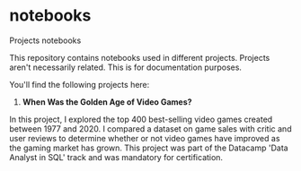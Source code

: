 # notebooks
Projects notebooks

This repository contains notebooks used in different projects. Projects aren't necessarily related. This is for documentation purposes.

You'll find the following projects here:

1. **When Was the Golden Age of Video Games?**

In this project, I explored the top 400 best-selling video games created between 1977 and 2020. I compared a dataset on game sales with critic and user reviews to determine whether or not video games have improved as the gaming market has grown. This project was part of the Datacamp 'Data Analyst in SQL' track and was mandatory for certification.
